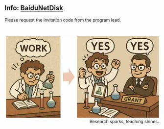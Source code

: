 
## Info: [BaiduNetDisk](https://pan.baidu.com/s/1SOwlCjexu2C0bcTjeoVQRQ)

Please request the invitation code from the program lead.

<br>

<p align="right">
  <img src="/img/win_small.jpeg" width="500">
  <br>
  Research sparks, teaching shines.
</p>

<br>
<br>

